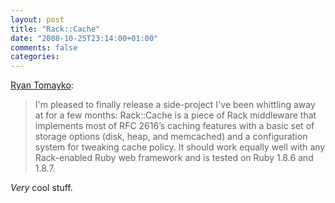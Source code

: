 ```yaml
---
layout: post
title: "Rack::Cache"
date: "2008-10-25T23:14:00+01:00"
comments: false
categories: 
---
```


<p><a href="http://tomayko.com/writings/rack-cache-announce">Ryan Tomayko</a>:</p>

<blockquote>
<p>I'm pleased to finally release a side-project I've been whittling away at for a few months: Rack::Cache is a piece of Rack middleware that implements most of RFC 2616’s caching features with a basic set of storage options (disk, heap, and memcached) and a configuration system for tweaking cache policy. It should work equally well with any Rack-enabled Ruby web framework and is tested on Ruby 1.8.6 and 1.8.7.</p>
</blockquote>

<p><em>Very</em> cool stuff.</p>


